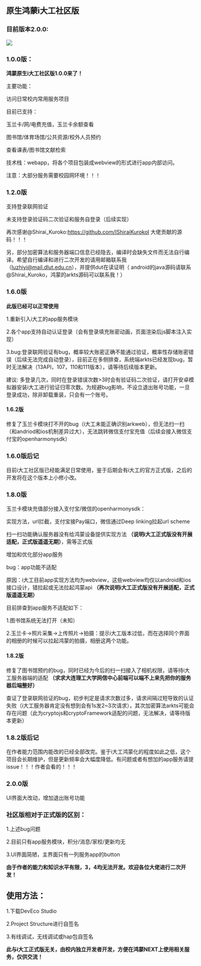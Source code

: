 ## **原生鸿蒙i大工社区版**

### **目前版本2.0.0:**

![](https://raw.github.com/tianlongbaobao/repositpry/master/idut-HarmonyOS-Next/demo/微信图片_20241130182420.jpg)
### **1.0.0版：**

**鸿蒙原生i大工社区版1.0.0来了！**

主要功能：

访问日常校内常用服务项目

目前已支持：

玉兰卡/网/电费充值，玉兰卡余额查看

图书馆/体育场馆/公共资源/校外人员预约

查看课表/图书馆文献检索

技术栈：webapp，将各个项目包装成webview的形式进行app内部访问。

注意：大部分服务需要校园网环境！！！

### **1.2.0版**

支持登录联网验证

未支持登录验证码二次验证和服务自登录（后续实现）

再次感谢@Shirai_Kuroko:https://github.com/IShiraiKurokoI    大佬贡献的源码！！！

另，部分加密算法和服务器端口信息已经隐去，编译时会缺失文件而无法自行编译。希望自行编译和进行二次开发的请用邮箱联系我（luzhiyi@mail.dlut.edu.cn），并提供dut在读证明（
android的java源码请联系@Shirai_Kuroko，鸿蒙的arkts源码可以联系我！）

### **1.6.0版**
**此版已经可以正常使用**

1.重新引入i大工的app服务模块

2.各个app支持自动认证登录（会有登录填充账密动画，页面渲染后js脚本注入实现）

3.bug:登录联网验证有bug，概率较大账密正确不能通过验证，概率性存储账密错误（后续无法完成自动登录），目前正在多侧排查，系统端arkts已经发现bug，暂时无法解决（13API，107，110和111版本），请等待后续版本更新。

建议:
多登录几次，同时在登录错误次数>3时会有验证码二次验证，请打开安卓模拟器安装i大工进行验证归零次数。为规避bug影响，不设立退出账号功能，一旦登录成功，除非卸载重装，只会有一个账号。

#### **1.6.2版**
修复了玉兰卡模块打不开的bug（i大工未能正确识别arkweb），但无法扫一扫（和andriod和ios机制差异过大），无法跳转微信支付宝充值（后续会接入微信支付宝的openharmonysdk）

### **1.6.0版后记**

目前i大工社区版已经能满足日常使用，鉴于后期会有i大工的官方正式版，之后的开发将在这个版本上小修小改。

### **1.8.0版**

玉兰卡模块充值部分接入支付宝/微信的openharmonysdk：

实现方法，url拦截，支付宝接Pay端口，微信通过Deep linking拉起url scheme

扫一扫功能确认服务器没有给鸿蒙设备提供实现方法  **（说明i大工正式版没有开展适配，正式版遥遥无期）**，需等正式版

增加和优化部分app服务

bug：app功能不适配

原因：i大工目前app实现方法均为webview，这些webview均仅以android和ios接口设计，错拉起或无法拉起鸿蒙api **（再次说明i大工正式版没有开展适配，正式版遥遥无期）**

目前排查到app服务不适配如下：

1.图书馆系统无法打开（未知）

2.玉兰卡->照片采集->上传照片->拍摄：提示i大工版本过低，而在选择同个界面的相册的时候可以拉起鸿蒙的拍摄，相册这两个功能。

#### **1.8.2版**

修复了图书馆预约的bug，同时已经为今后的扫一扫接入了相机权限，请等待i大工服务器端的适配 **（求求大连理工大学网信中心前端可以端不上来先把你的服务器后端整好）**

查证了登录联网验证的bug，初步判定是请求次数过多，请求间隔过短导致的认证失败（i大工服务器肯定没有想到会有1s发2~3次请求），其次加密算法arkts可能会存在问题（此为cryptojs和cryptoFramework适配的问题，无法解决，请等待版本更新）

### **1.8.2版后记**

在作者能力范围内能改的已经全部改完。鉴于i大工鸿蒙化的程度如此之低，这个项目会长期维护，但是更新频率会大幅度降低。有问题或者有想加的app服务请提issue！！！作者会看的！！！

### **2.0.0版**

UI界面大改动，增加退出账号功能

### **社区版相对于正式版的区别：**

1.上述bug问题

2.目前只有app服务模块，积分/消息/家校/更新均无

3.UI界面简陋，主界面只有一列服务app的button

**由于作者的能力和知识水平有限，3，4均无法开发。欢迎各位大佬进行二次开发！**

## **使用方法：**
1.下载DevEco Studio

2.Project Structure进行自签名

3.有线调试，无线调试或hap包自签名

**此与i大工正式版无关，由校内独立开发者开发，方便在鸿蒙NEXT上使用相关服务，仅供交流！**
